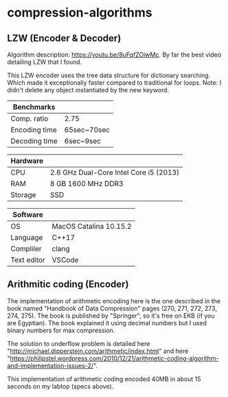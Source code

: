 # compression-algorithms
 
## LZW (Encoder & Decoder)
Algorithm description: https://youtu.be/8uFqfZOiwMc. By far the best video detailing LZW that I found.

This LZW encoder uses the tree data structure for dictionary searching. Which made it exceptionally faster compared to traditional for loops.
Note: I didn't delete any object instantiated by the new keyword.

|   Benchmarks  |            	|
|---------------|-------------|
| Comp. ratio 	 | 2.75       	|
| Encoding time | 65sec~70sec |
| Decoding time | 6sec~9sec 	 |

| Hardware |                                        |
|----------|----------------------------------------|
| CPU      | 2.6 GHz Dual-Core Intel Core i5 (2013) |
| RAM      | 8 GB 1600 MHz DDR3                     |
| Storage  | SSD                                    |

| Software    |                        |
|-------------|------------------------|
| OS          | MacOS Catalina 10.15.2 |
| Language    | C++17                  |
| Compliler   | clang                  |
| Text editor | VSCode                 |

## Arithmitic coding (Encoder)

The implementation of arithmetic encoding here is the one described in the book 
named "Handbook of Data Compression" pages (270, 271, 272, 273, 274, 275). 
The book is published by "Springer", so it's free on EKB (if you are Egyptian).
The book explained it using decimal numbers but I used binary numbers for max compression.

The solution to underflow problem is detailed here "http://michael.dipperstein.com/arithmetic/index.html"
and here "https://philipstel.wordpress.com/2010/12/21/arithmetic-coding-algorithm-and-implementation-issues-2/".

This implementation of arithmetic coding encoded 40MB in about 15 seconds on my labtop (specs above).
